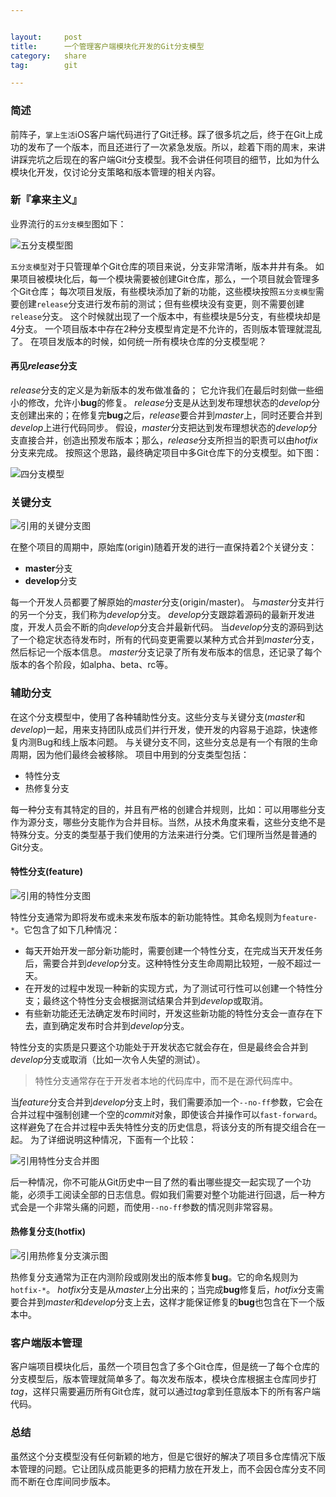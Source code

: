 ```yaml
---


layout:     post
title:      一个管理客户端模块化开发的Git分支模型
category:   share
tag:        git

---
```


### 简述

前阵子，`掌上生活`iOS客户端代码进行了Git迁移。踩了很多坑之后，终于在Git上成功的发布了一个版本，而且还进行了一次紧急发版。所以，趁着下雨的周末，来讲讲踩完坑之后现在的客户端Git分支模型。我不会讲任何项目的细节，比如为什么模块化开发，仅讨论分支策略和版本管理的相关内容。

### 新『拿来主义』

业界流行的`五分支模型`图如下：

![五分支模型图](http://m.mingminy.com/assets/aUsefulGitBranchesModel/ref-git-model.png)

`五分支模型`对于只管理单个Git仓库的项目来说，分支非常清晰，版本井井有条。
如果项目被模块化后，每一个模块需要被创建Git仓库，那么，一个项目就会管理多个Git仓库；
每次项目发版，有些模块添加了新的功能，这些模块按照`五分支模型`需要创建`release`分支进行发布前的测试；但有些模块没有变更，则不需要创建`release`分支。
这个时候就出现了一个版本中，有些模块是5分支，有些模块却是4分支。
一个项目版本中存在2种分支模型肯定是不允许的，否则版本管理就混乱了。
在项目发版本的时候，如何统一所有模块仓库的分支模型呢？

#### 再见*release*分支

*release*分支的定义是为新版本的发布做准备的；
它允许我们在最后时刻做一些细小的修改，允许小**bug**的修复。
*release*分支是从达到发布理想状态的*develop*分支创建出来的；在修复完**bug**之后，*release*要合并到*master*上，同时还要合并到*develop*上进行代码同步。
假设，*master*分支把达到发布理想状态的*develop*分支直接合并，创造出预发布版本；那么，*release*分支所担当的职责可以由*hotfix*分支来完成。
按照这个思路，最终确定项目中多Git仓库下的分支模型。如下图：

![四分支模型](http://m.mingminy.com/assets/aUsefulGitBranchesModel/gitflow-主流程-v3.png)

### 关键分支

![引用的关键分支图](http://m.mingminy.com/assets/aUsefulGitBranchesModel/ref-main-branches.png)

在整个项目的周期中，原始库(origin)随着开发的进行一直保持着2个关键分支：

- **master**分支
- **develop**分支

每一个开发人员都要了解原始的*master*分支(origin/master)。
与*master*分支并行的另一个分支，我们称为*develop*分支。
*develop*分支跟踪着源码的最新开发进度，开发人员会不断的向*develop*分支合并最新代码。
当*develop*分支的源码到达了一个稳定状态待发布时，所有的代码变更需要以某种方式合并到*master*分支，然后标记一个版本信息。
*master*分支记录了所有发布版本的信息，还记录了每个版本的各个阶段，如alpha、beta、rc等。

### 辅助分支

在这个分支模型中，使用了各种辅助性分支。这些分支与关键分支(*master*和*develop*)一起，用来支持团队成员们并行开发，使开发的内容易于追踪，快速修复内测Bug和线上版本问题。
与关键分支不同，这些分支总是有一个有限的生命周期，因为他们最终会被移除。
项目中用到的分支类型包括：

- 特性分支
- 热修复分支

每一种分支有其特定的目的，并且有严格的创建合并规则，比如：可以用哪些分支作为源分支，哪些分支能作为合并目标。当然，从技术角度来看，这些分支绝不是特殊分支。分支的类型基于我们使用的方法来进行分类。它们理所当然是普通的Git分支。

#### 特性分支(feature)

![引用的特性分支图](http://m.mingminy.com/assets/aUsefulGitBranchesModel/ref-fb.png)

特性分支通常为即将发布或未来发布版本的新功能特性。其命名规则为`feature-*`。它包含了如下几种情况：

- 每天开始开发一部分新功能时，需要创建一个特性分支，在完成当天开发任务后，需要合并到*develop*分支。这种特性分支生命周期比较短，一般不超过一天。
- 在开发的过程中发现一种新的实现方式，为了测试可行性可以创建一个特性分支；最终这个特性分支会根据测试结果合并到*develop*或取消。
- 有些新功能还无法确定发布时间时，开发这些新功能的特性分支会一直存在下去，直到确定发布时合并到*develop*分支。

特性分支的实质是只要这个功能处于开发状态它就会存在，但是最终会合并到*develop*分支或取消（比如一次令人失望的测试）。

>特性分支通常存在于开发者本地的代码库中，而不是在源代码库中。

当*feature*分支合并到*develop*分支上时，我们需要添加一个`--no-ff`参数，它会在合并过程中强制创建一个空的*commit*对象，即使该合并操作可以`fast-forward`。这样避免了在合并过程中丢失特性分支的历史信息，将该分支的所有提交组合在一起。 
为了详细说明这种情况，下面有一个比较：

![引用特性分支合并图](http://m.mingminy.com/assets/aUsefulGitBranchesModel/ref-merge-without-ff.png)

后一种情况，你不可能从Git历史中一目了然的看出哪些提交一起实现了一个功能，必须手工阅读全部的日志信息。假如我们需要对整个功能进行回退，后一种方式会是一个非常头痛的问题，而使用`--no-ff`参数的情况则非常容易。

#### 热修复分支(hotfix)

![引用热修复分支演示图](http://m.mingminy.com/assets/aUsefulGitBranchesModel/ref-hotfix-branches.png)

热修复分支通常为正在内测阶段或刚发出的版本修复**bug**。它的命名规则为`hotfix-*`。
*hotfix*分支是从*master*上分出来的；当完成**bug**修复后，*hotfix*分支需要合并到*master*和*develop*分支上去，这样才能保证修复的**bug**也包含在下一个版本中。

### 客户端版本管理

客户端项目模块化后，虽然一个项目包含了多个Git仓库，但是统一了每个仓库的分支模型后，版本管理就简单多了。每次发布版本，模块仓库根据主仓库同步打*tag*，这样只需要遍历所有Git仓库，就可以通过*tag*拿到任意版本下的所有客户端代码。

### 总结

虽然这个分支模型没有任何新颖的地方，但是它很好的解决了项目多仓库情况下版本管理的问题。它让团队成员能更多的把精力放在开发上，而不会因仓库分支不同而不断在仓库间同步版本。
